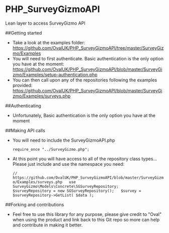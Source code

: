 PHP_SurveyGizmoAPI
==================

Lean layer to access SurveyGizmo API

##Getting started

- Take a look at the examples folder: https://github.com/OvalUK/PHP_SurveyGizmoAPI/tree/master/SurveyGizmo/Examples
- You will need to first authenticate. Basic authentication is the only option you have at the moment: https://github.com/OvalUK/PHP_SurveyGizmoAPI/blob/master/SurveyGizmo/Examples/setup-authentication.php
- You can then call upon any of the repositories following the examples provided: https://github.com/OvalUK/PHP_SurveyGizmoAPI/blob/master/SurveyGizmo/Examples/surveys.php

##Authenticating

- Unfortunately, Basic authentication is the only option you have at the moment

##Making API calls

- You will need to include the SurveyGizmoAPI.php

    `require_once "../SurveyGizmo.php";  ` 

- At this point you will have access to all of the repository class types... Please just include and use the namespace you need:

    `// https://github.com/OvalUK/PHP_SurveyGizmoAPI/blob/master/SurveyGizmo/Examples/surveys.php  
    use SurveyGizmo\Models\Concrete\SGSurveyRepository;   
    $surveyRepository = new SGSurveyRepository();  
    $survey = $surveyRepository->GetList( $data );  `

##Forking and contributions

- Feel free to use this library for any purpose, please give credit to "Oval" when using the product and link back to this Git repo so more can help and contribute in making it better.
